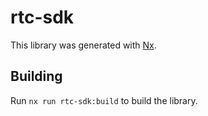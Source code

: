# rtc-sdk

This library was generated with [Nx](https://nx.dev).

## Building

Run `nx run rtc-sdk:build` to build the library.

